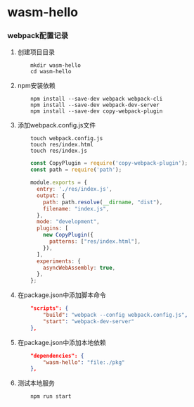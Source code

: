 # wasm-hello


### webpack配置记录

1. 创建项目目录
    ```shell
        mkdir wasm-hello
        cd wasm-hello
    ```
    
2. npm安装依赖
    ```shell
        npm install --save-dev webpack webpack-cli
        npm install --save-dev webpack-dev-server
        npm install --save-dev copy-webpack-plugin
    ```
    
3. 添加webpack.config.js文件
    ```shell
        touch webpack.config.js
        touch res/index.html
        touch res/index.js
    ```
    ```js
        const CopyPlugin = require('copy-webpack-plugin');
        const path = require('path');

        module.exports = {
          entry: './res/index.js',
          output: {
            path: path.resolve(__dirname, "dist"),
            filename: "index.js",
          },
          mode: "development",
          plugins: [
            new CopyPlugin({
              patterns: ["res/index.html"],
            }),
          ],
          experiments: {
            asyncWebAssembly: true,
          },
        };
    ```
    
4. 在package.json中添加脚本命令
    ```json
        "scripts": {
            "build": "webpack --config webpack.config.js",
            "start": "webpack-dev-server"
        },
    ```
    
5. 在package.json中添加本地依赖
    ```json
        "dependencies": {
            "wasm-hello": "file:./pkg"
        },
    ```
    
6. 测试本地服务
    ```shell
        npm run start
    ```
    
